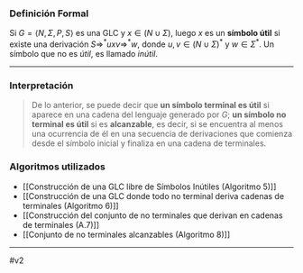 ### Definición Formal

Si $G = \langle N, \Sigma, P, S \rangle$ es una GLC y $x \in (N \cup \Sigma)$, luego $x$ es un **símbolo útil** si existe una derivación $S \Rightarrow^* uxv \Rightarrow^* w$, donde $u, v \in (N \cup \Sigma)^*$ y $w \in \Sigma^*$. Un símbolo que no es *útil*, es llamado *inútil*.

*** 
### Interpretación

> De lo anterior, se puede decir que **un símbolo terminal es útil** si aparece en una cadena del lenguaje generado por $G$; **un símbolo no terminal es útil** si es **alcanzable**, es decir, si se encuentra al menos una ocurrencia de él en una secuencia de derivaciones que comienza desde el símbolo inicial y finaliza en una cadena de terminales.

### Algoritmos utilizados
- [[Construcción de una GLC libre de Símbolos Inútiles (Algoritmo 5)]]
- [[Construcción de una GLC donde todo no terminal deriva cadenas de terminales (Algoritmo 6)]]
- [[Construcción del conjunto de no terminales que derivan en  cadenas de terminales (A.7)]]
- [[Conjunto de no terminales alcanzables (Algoritmo 8)]]

***
#v2 